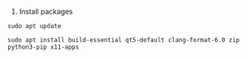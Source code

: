 1. Install packages
```
sudo apt update

sudo apt install build-essential qt5-default clang-format-6.0 zip python3-pip x11-apps
```
